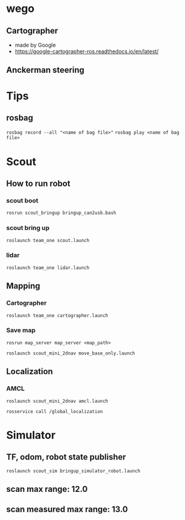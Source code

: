 # wego

## Cartographer
- made by Google
- https://google-cartographer-ros.readthedocs.io/en/latest/

## Anckerman steering

# Tips
## rosbag
`rosbag record --all "<name of bag file>"`
`rosbag play <name of bag file>`

# Scout
## How to run robot

### scout boot
`rosrun scout_bringup bringup_can2usb.bash`
### scout bring up
`roslaunch team_one scout.launch`
### lidar
`roslaunch team_one lidar.launch`

## Mapping
### Cartographer
`roslaunch team_one cartographer.launch`

### Save map
`rosrun map_server map_server <map_path>`

`roslaunch scout_mini_2dnav move_base_only.launch`

## Localization
### AMCL
`roslaunch scout_mini_2dnav amcl.launch`

`rosservice call /global_localization`

# Simulator
## TF, odom, robot state publisher
`roslaunch scout_sim bringup_simulator_robot.launch`

## scan max range: 12.0
## scan measured max range: 13.0